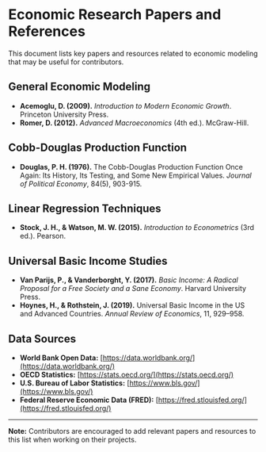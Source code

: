 # Economic Research Papers and References

This document lists key papers and resources related to economic modeling that may be useful for contributors.

## **General Economic Modeling**

- **Acemoglu, D. (2009).** _Introduction to Modern Economic Growth_. Princeton University Press.
- **Romer, D. (2012).** _Advanced Macroeconomics_ (4th ed.). McGraw-Hill.

## **Cobb-Douglas Production Function**

- **Douglas, P. H. (1976).** The Cobb-Douglas Production Function Once Again: Its History, Its Testing, and Some New Empirical Values. _Journal of Political Economy_, 84(5), 903-915.

## **Linear Regression Techniques**

- **Stock, J. H., & Watson, M. W. (2015).** _Introduction to Econometrics_ (3rd ed.). Pearson.

## **Universal Basic Income Studies**

- **Van Parijs, P., & Vanderborght, Y. (2017).** _Basic Income: A Radical Proposal for a Free Society and a Sane Economy_. Harvard University Press.
- **Hoynes, H., & Rothstein, J. (2019).** Universal Basic Income in the US and Advanced Countries. _Annual Review of Economics_, 11, 929–958.

## **Data Sources**

- **World Bank Open Data:** [https://data.worldbank.org/](https://data.worldbank.org/)
- **OECD Statistics:** [https://stats.oecd.org/](https://stats.oecd.org/)
- **U.S. Bureau of Labor Statistics:** [https://www.bls.gov/](https://www.bls.gov/)
- **Federal Reserve Economic Data (FRED):** [https://fred.stlouisfed.org/](https://fred.stlouisfed.org/)

---

**Note:** Contributors are encouraged to add relevant papers and resources to this list when working on their projects.
